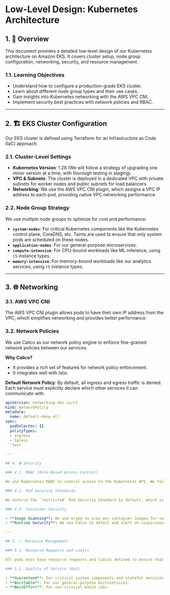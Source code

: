 # Low-Level Design: Kubernetes Architecture

## 1. 🎯 Overview

This document provides a detailed low-level design of our Kubernetes architecture on Amazon EKS. It covers cluster setup, node group configuration, networking, security, and resource management.

### 1.1. Learning Objectives

- Understand how to configure a production-grade EKS cluster.
- Learn about different node group types and their use cases.
- Gain insights into Kubernetes networking with the AWS VPC CNI.
- Implement security best practices with network policies and RBAC.

---

## 2. 🏗️ EKS Cluster Configuration

Our EKS cluster is defined using Terraform for an Infrastructure as Code (IaC) approach.

### 2.1. Cluster-Level Settings

- **Kubernetes Version**: 1.28 (We will follow a strategy of upgrading one minor version at a time, with thorough testing in staging).
- **VPC & Subnets**: The cluster is deployed in a dedicated VPC with private subnets for worker nodes and public subnets for load balancers.
- **Networking**: We use the AWS VPC CNI plugin, which assigns a VPC IP address to each pod, providing native VPC networking performance.

### 2.2. Node Group Strategy

We use multiple node groups to optimize for cost and performance:

- **`system-nodes`**: For critical Kubernetes components like the Kubernetes control plane, CoreDNS, etc. Taints are used to ensure that only system pods are scheduled on these nodes.
- **`application-nodes`**: For our general-purpose microservices.
- **`compute-intensive`**: For CPU-bound workloads like ML inference, using `c5` instance types.
- **`memory-intensive`**: For memory-bound workloads like our analytics services, using `r5` instance types.

---

## 3. 🌐 Networking

### 3.1. AWS VPC CNI

The AWS VPC CNI plugin allows pods to have their own IP address from the VPC, which simplifies networking and provides better performance.

### 3.2. Network Policies

We use Calico as our network policy engine to enforce fine-grained network policies between our services.

**Why Calico?**
- It provides a rich set of features for network policy enforcement.
- It integrates well with Istio.

**Default Network Policy**:
By default, all ingress and egress traffic is denied. Each service must explicitly declare which other services it can communicate with.

```yaml
apiVersion: networking.k8s.io/v1
kind: NetworkPolicy
metadata:
  name: default-deny-all
spec:
  podSelector: {}
  policyTypes:
  - Ingress
  - Egress
```text

---

## 4. 🔒 Security

### 4.1. RBAC (Role-Based Access Control)

We use Kubernetes RBAC to control access to the Kubernetes API. We follow the principle of least privilege, granting users and services only the permissions they need.

### 4.2. Pod Security Standards

We enforce the `restricted` Pod Security Standard by default, which is the most restrictive standard.

### 4.3. Container Security

- **Image Scanning**: We use Grype to scan our container images for vulnerabilities in our CI/CD pipeline.
- **Runtime Security**: We use Falco to detect and alert on suspicious activity at runtime.

---

## 5. 📈 Resource Management

### 5.1. Resource Requests and Limits

All pods must have resource requests and limits defined to ensure that they have the resources they need and to prevent them from consuming too many resources.

### 5.2. Quality of Service (QoS)

- **Guaranteed**: For critical system components and stateful services.
- **Burstable**: For our general-purpose microservices.
- **BestEffort**: For non-critical batch jobs.
